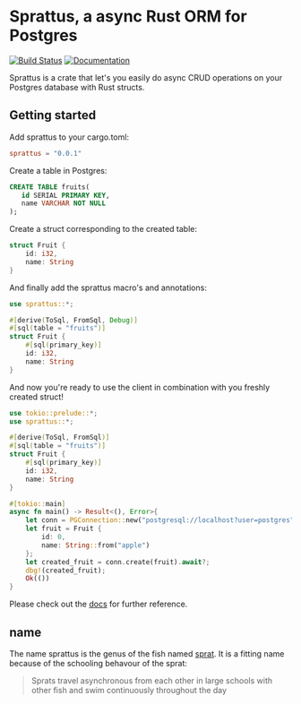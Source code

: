 Sprattus, a async Rust ORM for Postgres
================
[![Build Status](https://api.travis-ci.com/dutchmartin/sprattus.svg?branch=master)](https://travis-ci.com/dutchmartin/sprattus)
[![Documentation](https://docs.rs/sprattus/badge.svg)](https://docs.rs/sprattus/)

Sprattus is a crate that let's you easily do async CRUD operations on your Postgres database with Rust structs.

## Getting started

Add sprattus to your cargo.toml:  
```toml
sprattus = "0.0.1"
```
Create a table in Postgres:
```sql
CREATE TABLE fruits(
   id SERIAL PRIMARY KEY,
   name VARCHAR NOT NULL
);
```

Create a struct corresponding to the created table:
```rust
struct Fruit {
    id: i32,
    name: String
}
```
And finally add the sprattus macro's and annotations:
```rust
use sprattus::*;

#[derive(ToSql, FromSql, Debug)]
#[sql(table = "fruits")]
struct Fruit {
    #[sql(primary_key)]
    id: i32,
    name: String
}
```
And now you're ready to use the client in combination with you freshly created struct!

```rust
use tokio::prelude::*;
use sprattus::*;

#[derive(ToSql, FromSql)]
#[sql(table = "fruits")]
struct Fruit {
    #[sql(primary_key)]
    id: i32,
    name: String
}

#[tokio::main]
async fn main() -> Result<(), Error>{
    let conn = PGConnection::new("postgresql://localhost?user=postgres").await?;
    let fruit = Fruit {
        id: 0,
        name: String::from("apple")
    };
    let created_fruit = conn.create(fruit).await?;
    dbg!(created_fruit);
    Ok(())
}
```

Please check out the [docs](https://docs.rs/sprattus) for further reference.

## name
The name sprattus is the genus of the fish named [sprat](https://en.wikipedia.org/wiki/Sprat). It is a fitting name because of the schooling behavour of the sprat: 
> Sprats travel asynchronous from each other in large schools with other fish and swim continuously throughout the day

